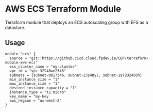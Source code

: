# AWS ECS Terraform Module
Terraform module that deploys an ECS autoscaling group with EFS as a datastore.

## Usage
    module "ecs" {
      source = "git::https://github.cicd.cloud.fpdev.io/CDP/terraform-module-aws-ecs"
      ecs_cluster_name = "my-cluster"
      vpc_id = "vpc-32948we2345"
      subnets = [subnet-0817346, subnet-23p48y7, subnet-197832460h]
      min_instance_size = "1"
      max_instance_size = "1"
      desired_instance_capacity = "1"
      instance_type = "t2.micro"
      key_name = "my-key
      aws_region = "us-west-2"
    }
    
